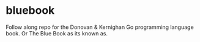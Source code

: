# bluebook
Follow along repo for the Donovan &amp; Kernighan Go programming language book. Or The Blue Book as its known as.

